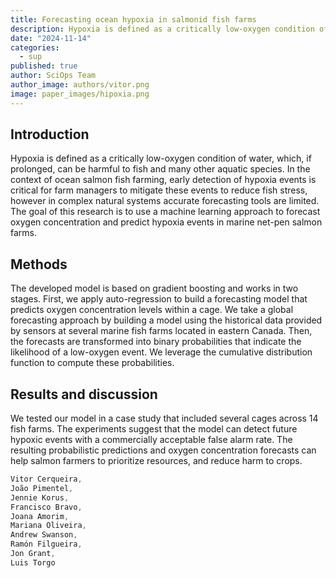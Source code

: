 ```yaml
---
title: Forecasting ocean hypoxia in salmonid fish farms
description: Hypoxia is defined as a critically low-oxygen condition of water, which, if prolonged, can be harmful to fish and many other aquatic species.
date: "2024-11-14"
categories:
  - sup
published: true
author: SciOps Team
author_image: authors/vitor.png
image: paper_images/hipoxia.png
---
```


## Introduction

Hypoxia is defined as a critically low-oxygen condition of water, which, if prolonged, can be harmful to fish and many other aquatic species. In the context of ocean salmon fish farming, early detection of hypoxia events is critical for farm managers to mitigate these events to reduce fish stress, however in complex natural systems accurate forecasting tools are limited. The goal of this research is to use a machine learning approach to forecast oxygen concentration and predict hypoxia events in marine net-pen salmon farms.

## Methods

The developed model is based on gradient boosting and works in two stages. First, we apply auto-regression to build a forecasting model that predicts oxygen concentration levels within a cage. We take a global forecasting approach by building a model using the historical data provided by sensors at several marine fish farms located in eastern Canada. Then, the forecasts are transformed into binary probabilities that indicate the likelihood of a low-oxygen event. We leverage the cumulative distribution function to compute these probabilities.

## Results and discussion

We tested our model in a case study that included several cages across 14 fish farms. The experiments suggest that the model can detect future hypoxic events with a commercially acceptable false alarm rate. The resulting probabilistic predictions and oxygen concentration forecasts can help salmon farmers to prioritize resources, and reduce harm to crops.

```ts
Vitor Cerqueira,
João Pimentel,
Jennie Korus,
Francisco Bravo,
Joana Amorim,
Mariana Oliveira,
Andrew Swanson,
Ramón Filgueira,
Jon Grant,
Luis Torgo
```
